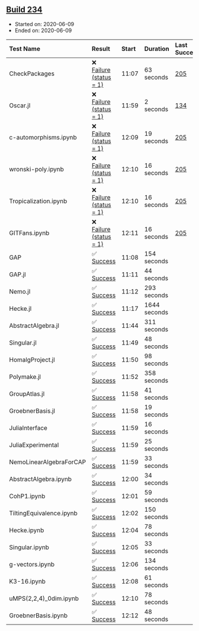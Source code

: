 ## [Build 234](https://oscarci.mathematik.uni-kl.de/job/oscar-stable/234/)

* Started on: 2020-06-09
* Ended on: 2020-06-09

| Test Name    | Result | Start | Duration | Last Success | First Failure |
|:-------------|:-------|:------|:---------|:-------------|:--------------|
| CheckPackages | ❌ [Failure (status = 1)](https://oscarci.mathematik.uni-kl.de/job/oscar-stable/234/artifact/logs/build-234/CheckPackages.log) | 11:07 | 63 seconds | [205](https://oscarci.mathematik.uni-kl.de/job/oscar-stable/205/) | [206](https://oscarci.mathematik.uni-kl.de/job/oscar-stable/206/) |
| Oscar.jl | ❌ [Failure (status = 1)](https://oscarci.mathematik.uni-kl.de/job/oscar-stable/234/artifact/logs/build-234/Oscar.jl.log) | 11:59 | 2 seconds | [134](https://oscarci.mathematik.uni-kl.de/job/oscar-stable/134/) | [177](https://oscarci.mathematik.uni-kl.de/job/oscar-stable/177/) |
| c-automorphisms.ipynb | ❌ [Failure (status = 1)](https://oscarci.mathematik.uni-kl.de/job/oscar-stable/234/artifact/logs/build-234/c-automorphisms.ipynb.log) | 12:09 | 19 seconds | [205](https://oscarci.mathematik.uni-kl.de/job/oscar-stable/205/) | [206](https://oscarci.mathematik.uni-kl.de/job/oscar-stable/206/) |
| wronski-poly.ipynb | ❌ [Failure (status = 1)](https://oscarci.mathematik.uni-kl.de/job/oscar-stable/234/artifact/logs/build-234/wronski-poly.ipynb.log) | 12:10 | 16 seconds | [205](https://oscarci.mathematik.uni-kl.de/job/oscar-stable/205/) | [206](https://oscarci.mathematik.uni-kl.de/job/oscar-stable/206/) |
| Tropicalization.ipynb | ❌ [Failure (status = 1)](https://oscarci.mathematik.uni-kl.de/job/oscar-stable/234/artifact/logs/build-234/Tropicalization.ipynb.log) | 12:10 | 16 seconds | [205](https://oscarci.mathematik.uni-kl.de/job/oscar-stable/205/) | [206](https://oscarci.mathematik.uni-kl.de/job/oscar-stable/206/) |
| GITFans.ipynb | ❌ [Failure (status = 1)](https://oscarci.mathematik.uni-kl.de/job/oscar-stable/234/artifact/logs/build-234/GITFans.ipynb.log) | 12:11 | 16 seconds | [205](https://oscarci.mathematik.uni-kl.de/job/oscar-stable/205/) | [206](https://oscarci.mathematik.uni-kl.de/job/oscar-stable/206/) |
| GAP | ✅ [Success](https://oscarci.mathematik.uni-kl.de/job/oscar-stable/234/artifact/logs/build-234/GAP.log) | 11:08 | 154 seconds |  |  |
| GAP.jl | ✅ [Success](https://oscarci.mathematik.uni-kl.de/job/oscar-stable/234/artifact/logs/build-234/GAP.jl.log) | 11:11 | 44 seconds |  |  |
| Nemo.jl | ✅ [Success](https://oscarci.mathematik.uni-kl.de/job/oscar-stable/234/artifact/logs/build-234/Nemo.jl.log) | 11:12 | 293 seconds |  |  |
| Hecke.jl | ✅ [Success](https://oscarci.mathematik.uni-kl.de/job/oscar-stable/234/artifact/logs/build-234/Hecke.jl.log) | 11:17 | 1644 seconds |  |  |
| AbstractAlgebra.jl | ✅ [Success](https://oscarci.mathematik.uni-kl.de/job/oscar-stable/234/artifact/logs/build-234/AbstractAlgebra.jl.log) | 11:44 | 311 seconds |  |  |
| Singular.jl | ✅ [Success](https://oscarci.mathematik.uni-kl.de/job/oscar-stable/234/artifact/logs/build-234/Singular.jl.log) | 11:49 | 48 seconds |  |  |
| HomalgProject.jl | ✅ [Success](https://oscarci.mathematik.uni-kl.de/job/oscar-stable/234/artifact/logs/build-234/HomalgProject.jl.log) | 11:50 | 98 seconds |  |  |
| Polymake.jl | ✅ [Success](https://oscarci.mathematik.uni-kl.de/job/oscar-stable/234/artifact/logs/build-234/Polymake.jl.log) | 11:52 | 358 seconds |  |  |
| GroupAtlas.jl | ✅ [Success](https://oscarci.mathematik.uni-kl.de/job/oscar-stable/234/artifact/logs/build-234/GroupAtlas.jl.log) | 11:58 | 41 seconds |  |  |
| GroebnerBasis.jl | ✅ [Success](https://oscarci.mathematik.uni-kl.de/job/oscar-stable/234/artifact/logs/build-234/GroebnerBasis.jl.log) | 11:58 | 19 seconds |  |  |
| JuliaInterface | ✅ [Success](https://oscarci.mathematik.uni-kl.de/job/oscar-stable/234/artifact/logs/build-234/JuliaInterface.log) | 11:59 | 16 seconds |  |  |
| JuliaExperimental | ✅ [Success](https://oscarci.mathematik.uni-kl.de/job/oscar-stable/234/artifact/logs/build-234/JuliaExperimental.log) | 11:59 | 25 seconds |  |  |
| NemoLinearAlgebraForCAP | ✅ [Success](https://oscarci.mathematik.uni-kl.de/job/oscar-stable/234/artifact/logs/build-234/NemoLinearAlgebraForCAP.log) | 11:59 | 33 seconds |  |  |
| AbstractAlgebra.ipynb | ✅ [Success](https://oscarci.mathematik.uni-kl.de/job/oscar-stable/234/artifact/logs/build-234/AbstractAlgebra.ipynb.log) | 12:00 | 34 seconds |  |  |
| CohP1.ipynb | ✅ [Success](https://oscarci.mathematik.uni-kl.de/job/oscar-stable/234/artifact/logs/build-234/CohP1.ipynb.log) | 12:01 | 59 seconds |  |  |
| TiltingEquivalence.ipynb | ✅ [Success](https://oscarci.mathematik.uni-kl.de/job/oscar-stable/234/artifact/logs/build-234/TiltingEquivalence.ipynb.log) | 12:02 | 150 seconds |  |  |
| Hecke.ipynb | ✅ [Success](https://oscarci.mathematik.uni-kl.de/job/oscar-stable/234/artifact/logs/build-234/Hecke.ipynb.log) | 12:04 | 78 seconds |  |  |
| Singular.ipynb | ✅ [Success](https://oscarci.mathematik.uni-kl.de/job/oscar-stable/234/artifact/logs/build-234/Singular.ipynb.log) | 12:05 | 33 seconds |  |  |
| g-vectors.ipynb | ✅ [Success](https://oscarci.mathematik.uni-kl.de/job/oscar-stable/234/artifact/logs/build-234/g-vectors.ipynb.log) | 12:06 | 134 seconds |  |  |
| K3-16.ipynb | ✅ [Success](https://oscarci.mathematik.uni-kl.de/job/oscar-stable/234/artifact/logs/build-234/K3-16.ipynb.log) | 12:08 | 61 seconds |  |  |
| uMPS(2,2,4)_0dim.ipynb | ✅ [Success](https://oscarci.mathematik.uni-kl.de/job/oscar-stable/234/artifact/logs/build-234/uMPS-2-2-4-_0dim.ipynb.log) | 12:10 | 78 seconds |  |  |
| GroebnerBasis.ipynb | ✅ [Success](https://oscarci.mathematik.uni-kl.de/job/oscar-stable/234/artifact/logs/build-234/GroebnerBasis.ipynb.log) | 12:12 | 48 seconds |  |  |
